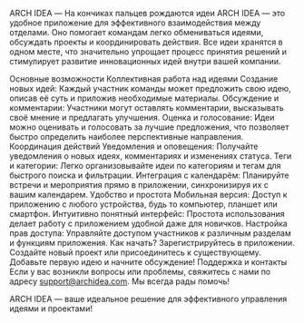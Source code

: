 ARCH IDEA — На кончиках пальцев рождаются идеи
ARCH IDEA — это удобное приложение для эффективного взаимодействия между отделами. Оно помогает командам легко обмениваться идеями, обсуждать проекты и координировать действия. Все идеи хранятся в одном месте, что значительно упрощает процесс принятия решений и стимулирует развитие инновационных идей внутри вашей компании.

Основные возможности
Коллективная работа над идеями
Создание новых идей: Каждый участник команды может предложить свою идею, описав её суть и приложив необходимые материалы.
Обсуждение и комментарии: Участники могут оставлять комментарии, высказывать своё мнение и предлагать улучшения.
Оценка и голосование: Идеи можно оценивать и голосовать за лучшие предложения, что позволяет быстро определить наиболее перспективные направления.
Координация действий
Уведомления и оповещения: Получайте уведомления о новых идеях, комментариях и изменениях статуса.
Теги и категории: Легко организовывайте идеи по категориям и тегам для быстрого поиска и фильтрации.
Интеграция с календарём: Планируйте встречи и мероприятия прямо в приложении, синхронизируя их с вашим календарем.
Удобство и простота
Мобильная версия: Доступ к приложению с любого устройства, будь то компьютер, планшет или смартфон.
Интуитивно понятный интерфейс: Простота использования делает работу с приложением удобной даже для новичков.
Настройка прав доступа: Управляйте доступом участников к различным разделам и функциям приложения.
Как начать?
Зарегистрируйтесь в приложении.
Создайте новый проект или присоединитесь к существующему.
Добавьте первую идею и начните обсуждение!
Поддержка и контакты
Если у вас возникли вопросы или проблемы, свяжитесь с нами по адресу support@archidea.com. Мы всегда рады помочь!

ARCH IDEA — ваше идеальное решение для эффективного управления идеями и проектами!
